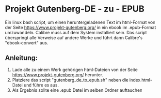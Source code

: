 # Projekt Gutenberg-DE - zu - EPUB
Ein linux bash script, um einen heruntergeladenen Text im html-Format von der Seite https://www.projekt-gutenberg.org/ in ein ebook im .epub-Format umzuwandeln.
Calibre muss auf dem System installiert sein. Das script überspringt alle Verweise auf andere Werke und führt dann Calibre's "ebook-convert" aus.
## Anleitung:
1. Lade alle zu einem Werk gehörigen html-Dateien von der Seite https://www.projekt-gutenberg.org/ herunter.
2. Platziere das script "gutenberg_de_to_epub.sh" neben die index.html-Datei und führe es aus.
3. Als Ergebnis sollte eine .epub Datei im selben Ordner auftauchen
